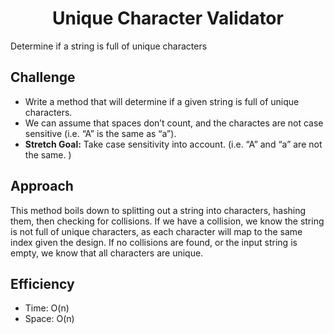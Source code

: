 <h1 align="center">Unique Character Validator</h1>
Determine if a string is full of unique characters

## Challenge
- Write a method that will determine if a given string is full of unique characters.
- We can assume that spaces don’t count, and the charactes are not case sensitive (i.e. “A” is the same as “a”).
- **Stretch Goal:** Take case sensitivity into account. (i.e. “A” and “a” are not the same. )

## Approach
This method boils down to splitting out a string into characters, hashing them, then checking for collisions. If we have a collision, we know the string is not full of unique characters, as each character will map to the same index given the design. If no collisions are found, or the input string is empty, we know that all characters are unique.

## Efficiency
- Time: O(n)
- Space: O(n)
